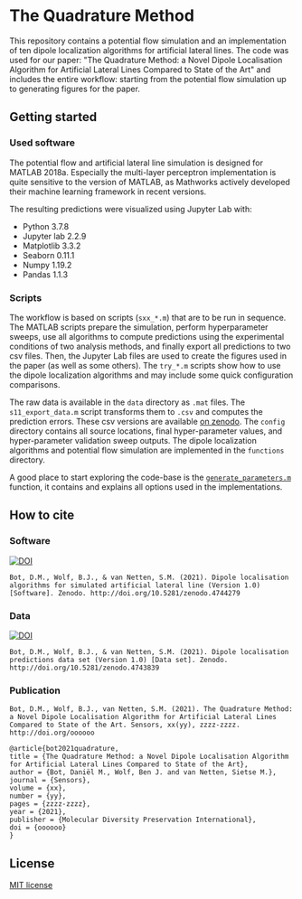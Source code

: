 
# The Quadrature Method

This repository contains a potential flow simulation and an implementation of ten dipole localization algorithms for artificial lateral lines. The code was used for our paper: "The Quadrature Method: a Novel Dipole Localisation Algorithm for Artificial Lateral Lines Compared to State of the Art" and includes the entire workflow: starting from the potential flow simulation up to generating figures for the paper.

## Getting started

### Used software
The potential flow and artificial lateral line simulation is designed for MATLAB 2018a. Especially the multi-layer perceptron implementation is quite sensitive to the version of MATLAB, as Mathworks actively developed their machine learning framework in recent versions.

The resulting predictions were visualized using Jupyter Lab with:
 - Python 3.7.8
 - Jupyter lab 2.2.9
 - Matplotlib 3.3.2
 - Seaborn 0.11.1
 - Numpy 1.19.2
 - Pandas 1.1.3

### Scripts

The workflow is based on scripts (`sxx_*.m`) that are to be run in sequence. The MATLAB scripts prepare the simulation, perform hyperparameter sweeps, use all algorithms to compute predictions using the experimental conditions of two analysis methods, and finally export all predictions to two csv files. Then, the Jupyter Lab files are used to create the figures used in the paper (as well as some others). The `try_*.m` scripts show how to use the dipole localization algorithms and may include some quick configuration comparisons.

The raw data is available in the `data` directory as `.mat` files. The `s11_export_data.m` script transforms them to `.csv` and computes the prediction errors. These csv versions are available [on zenodo](https://zenodo.org/record/4743839). The `config` directory contains all source locations, final hyper-parameter values, and hyper-parameter validation sweep outputs. The dipole localization algorithms and potential flow simulation are implemented in the `functions` directory. 

A good place to start exploring the code-base is the [`generate_parameters.m`](./functions/generate_parameters.m) function, it contains and explains all options used in the implementations.


## How to cite

### Software
[![DOI](https://zenodo.org/badge/DOI/10.5281/zenodo.4744279.svg)](https://doi.rog/10.5281/zenodo.4744279)

```
Bot, D.M., Wolf, B.J., & van Netten, S.M. (2021). Dipole localisation algorithms for simulated artificial lateral line (Version 1.0) [Software]. Zenodo. http://doi.org/10.5281/zenodo.4744279
```

### Data
[![DOI](https://zenodo.org/badge/DOI/10.5281/zenodo.4743839.svg)](https://doi.org/10.5281/zenodo.4743839)

```
Bot, D.M., Wolf, B.J., & van Netten, S.M. (2021). Dipole localisation predictions data set (Version 1.0) [Data set]. Zenodo. http://doi.org/10.5281/zenodo.4743839
```

### Publication

```
Bot, D.M., Wolf, B.J., van Netten, S.M. (2021). The Quadrature Method: a Novel Dipole Localisation Algorithm for Artificial Lateral Lines Compared to State of the Art. Sensors, xx(yy), zzzz-zzzz. http://doi.org/oooooo
```

```
@article{bot2021quadrature,
title = {The Quadrature Method: a Novel Dipole Localisation Algorithm for Artificial Lateral Lines Compared to State of the Art},
author = {Bot, Daniël M., Wolf, Ben J. and van Netten, Sietse M.},
journal = {Sensors},
volume = {xx},
number = {yy},
pages = {zzzz-zzzz},
year = {2021},
publisher = {Molecular Diversity Preservation International},
doi = {oooooo}
}
```

## License

[MIT license](./LICENSE)
